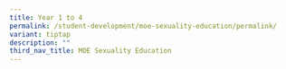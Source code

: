 ```yaml
---
title: Year 1 to 4
permalink: /student-development/moe-sexuality-education/permalink/
variant: tiptap
description: ""
third_nav_title: MOE Sexuality Education
---
```

